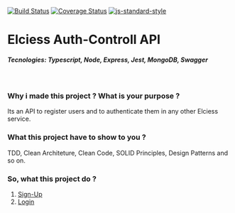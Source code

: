 [![Build Status](https://travis-ci.org/lucasfloripa/elciess.ms.sign-up.svg?branch=main)](https://travis-ci.org/lucasfloripa/elciess.ms.sign-up)
[![Coverage Status](https://coveralls.io/repos/github/lucasfloripa/elciess.ms.sign-up/badge.svg)](https://coveralls.io/github/lucasfloripa/elciess.ms.sign-up)
[![js-standard-style](https://img.shields.io/badge/code%20style-standard-brightgreen.svg)](http://standardjs.com)

# Elciess Auth-Controll API
##### Tecnologies: Typescript, Node, Express, Jest, MongoDB, Swagger

<br />

### Why i made this project ? What is your purpose ?
Its an API to register users and to authenticate them in any other Elciess service.

### What this project have to show to you ?
TDD, Clean Architeture, Clean Code, SOLID Principles, Design Patterns and so on.

### So, what this project do ?
1. [Sign-Up](./requirements/signup.md)
2. [Login](./requirements/login.md)
